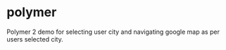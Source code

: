 # polymer
Polymer 2 demo for selecting user city and navigating google map as per users selected city.
